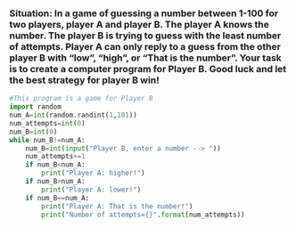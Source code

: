 ### Situation: In a game of guessing a number between 1-100 for two players, player A and player B. The player A knows the number. The player B is trying to guess with the least number of attempts. Player A can only reply to a guess from the other player B with “low”, “high”, or “That is the number”. Your task is to create a computer program for Player B. Good luck and let the best strategy for player B win!
```.py
#This program is a game for Player B
import random
num_A=int(random.randint(1,101))
num_attempts=int(0)
num_B=int(0)
while num_B!=num_A:
    num_B=int(input("Player B, enter a number --> "))
    num_attempts+=1
    if num_B<num_A:
        print("Player A: higher!") 
    if num_B>num_A:
        print("Player A: lower!")
    if num_B==num_A:
        print("Player A: That is the number!")
        print("Number of attempts={}".format(num_attempts))
```
